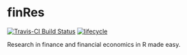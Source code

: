 
<!-- README.md is generated from README.Rmd. Please edit that file -->
finRes
==========

[![Travis-CI Build Status](https://travis-ci.org/bautheac/finRes.svg?branch=master)](https://travis-ci.org/bautheac/finRes)
[![lifecycle](https://img.shields.io/badge/lifecycle-experimental-orange.svg)](https://www.tidyverse.org/lifecycle/#experimental)

Research in finance and financial economics in R made easy.

